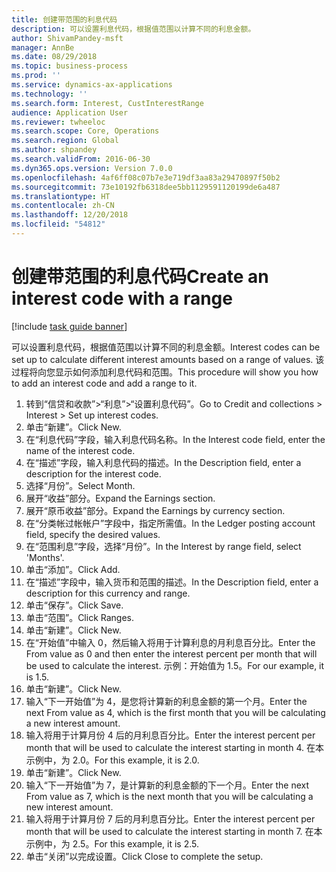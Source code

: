```yaml
---
title: 创建带范围的利息代码
description: 可以设置利息代码，根据值范围以计算不同的利息金额。
author: ShivamPandey-msft
manager: AnnBe
ms.date: 08/29/2018
ms.topic: business-process
ms.prod: ''
ms.service: dynamics-ax-applications
ms.technology: ''
ms.search.form: Interest, CustInterestRange
audience: Application User
ms.reviewer: twheeloc
ms.search.scope: Core, Operations
ms.search.region: Global
ms.author: shpandey
ms.search.validFrom: 2016-06-30
ms.dyn365.ops.version: Version 7.0.0
ms.openlocfilehash: 4af6ff08c07b7e3e719df3aa83a29470897f50b2
ms.sourcegitcommit: 73e10192fb6318dee5bb1129591120199de6a487
ms.translationtype: HT
ms.contentlocale: zh-CN
ms.lasthandoff: 12/20/2018
ms.locfileid: "54812"
---
```

# <a name="create-an-interest-code-with-a-range"></a><span data-ttu-id="6e4c6-103">创建带范围的利息代码</span><span class="sxs-lookup"><span data-stu-id="6e4c6-103">Create an interest code with a range</span></span>

[!include [task guide banner](../../includes/task-guide-banner.md)]

<span data-ttu-id="6e4c6-104">可以设置利息代码，根据值范围以计算不同的利息金额。</span><span class="sxs-lookup"><span data-stu-id="6e4c6-104">Interest codes can be set up to calculate different interest amounts based on a range of values.</span></span> <span data-ttu-id="6e4c6-105">该过程将向您显示如何添加利息代码和范围。</span><span class="sxs-lookup"><span data-stu-id="6e4c6-105">This procedure will show you how to add an interest code and add a range to it.</span></span>

1. <span data-ttu-id="6e4c6-106">转到“信贷和收款”>“利息”>“设置利息代码”。</span><span class="sxs-lookup"><span data-stu-id="6e4c6-106">Go to Credit and collections > Interest > Set up interest codes.</span></span>
2. <span data-ttu-id="6e4c6-107">单击“新建”。</span><span class="sxs-lookup"><span data-stu-id="6e4c6-107">Click New.</span></span>
3. <span data-ttu-id="6e4c6-108">在“利息代码”字段，输入利息代码名称。</span><span class="sxs-lookup"><span data-stu-id="6e4c6-108">In the Interest code field, enter the name of the interest code.</span></span>
4. <span data-ttu-id="6e4c6-109">在“描述”字段，输入利息代码的描述。</span><span class="sxs-lookup"><span data-stu-id="6e4c6-109">In the Description field, enter a description for the interest code.</span></span>
5. <span data-ttu-id="6e4c6-110">选择“月份”。</span><span class="sxs-lookup"><span data-stu-id="6e4c6-110">Select Month.</span></span>
6. <span data-ttu-id="6e4c6-111">展开“收益”部分。</span><span class="sxs-lookup"><span data-stu-id="6e4c6-111">Expand the Earnings section.</span></span>
7. <span data-ttu-id="6e4c6-112">展开“原币收益”部分。</span><span class="sxs-lookup"><span data-stu-id="6e4c6-112">Expand the Earnings by currency section.</span></span>
8. <span data-ttu-id="6e4c6-113">在“分类帐过帐帐户”字段中，指定所需值。</span><span class="sxs-lookup"><span data-stu-id="6e4c6-113">In the Ledger posting account field, specify the desired values.</span></span>
9. <span data-ttu-id="6e4c6-114">在“范围利息”字段，选择“月份”。</span><span class="sxs-lookup"><span data-stu-id="6e4c6-114">In the Interest by range field, select 'Months'.</span></span>
10. <span data-ttu-id="6e4c6-115">单击“添加”。</span><span class="sxs-lookup"><span data-stu-id="6e4c6-115">Click Add.</span></span>
11. <span data-ttu-id="6e4c6-116">在“描述”字段中，输入货币和范围的描述。</span><span class="sxs-lookup"><span data-stu-id="6e4c6-116">In the Description field, enter a description for this currency and range.</span></span>
12. <span data-ttu-id="6e4c6-117">单击“保存”。</span><span class="sxs-lookup"><span data-stu-id="6e4c6-117">Click Save.</span></span>
13. <span data-ttu-id="6e4c6-118">单击“范围”。</span><span class="sxs-lookup"><span data-stu-id="6e4c6-118">Click Ranges.</span></span>
14. <span data-ttu-id="6e4c6-119">单击“新建”。</span><span class="sxs-lookup"><span data-stu-id="6e4c6-119">Click New.</span></span>
15. <span data-ttu-id="6e4c6-120">在“开始值”中输入 0，然后输入将用于计算利息的月利息百分比。</span><span class="sxs-lookup"><span data-stu-id="6e4c6-120">Enter the From value as 0 and then enter the interest percent per month that will be used to calculate the interest.</span></span> <span data-ttu-id="6e4c6-121">示例：开始值为 1.5。</span><span class="sxs-lookup"><span data-stu-id="6e4c6-121">For our example, it is 1.5.</span></span>
16. <span data-ttu-id="6e4c6-122">单击“新建”。</span><span class="sxs-lookup"><span data-stu-id="6e4c6-122">Click New.</span></span>
17. <span data-ttu-id="6e4c6-123">输入“下一开始值”为 4，是您将计算新的利息金额的第一个月。</span><span class="sxs-lookup"><span data-stu-id="6e4c6-123">Enter the next From value as 4, which is the first month that you will be calculating a new interest amount.</span></span>
18. <span data-ttu-id="6e4c6-124">输入将用于计算月份 4 后的月利息百分比。</span><span class="sxs-lookup"><span data-stu-id="6e4c6-124">Enter the interest percent per month that will be used to calculate the interest starting in month 4.</span></span> <span data-ttu-id="6e4c6-125">在本示例中，为 2.0。</span><span class="sxs-lookup"><span data-stu-id="6e4c6-125">For this example, it is 2.0.</span></span>
19. <span data-ttu-id="6e4c6-126">单击“新建”。</span><span class="sxs-lookup"><span data-stu-id="6e4c6-126">Click New.</span></span>
20. <span data-ttu-id="6e4c6-127">输入“下一开始值”为 7，是计算新的利息金额的下一个月。</span><span class="sxs-lookup"><span data-stu-id="6e4c6-127">Enter the next From value as 7, which is the next month that you will be calculating a new interest amount.</span></span>
21. <span data-ttu-id="6e4c6-128">输入将用于计算月份 7 后的月利息百分比。</span><span class="sxs-lookup"><span data-stu-id="6e4c6-128">Enter the interest percent per month that will be used to calculate the interest starting in month 7.</span></span> <span data-ttu-id="6e4c6-129">在本示例中，为 2.5。</span><span class="sxs-lookup"><span data-stu-id="6e4c6-129">For this example, it is 2.5.</span></span>
22. <span data-ttu-id="6e4c6-130">单击“关闭”以完成设置。</span><span class="sxs-lookup"><span data-stu-id="6e4c6-130">Click Close to complete the setup.</span></span>

